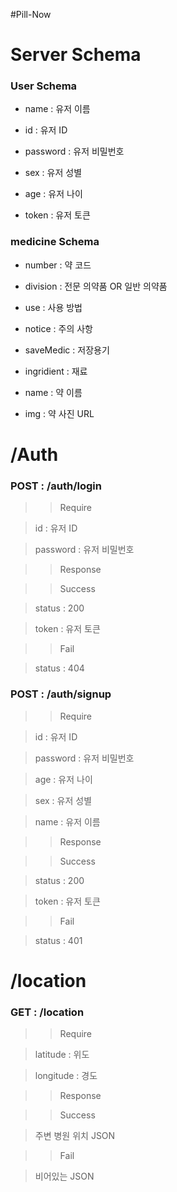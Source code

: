 #Pill-Now

# Server Schema

### User Schema

- name : 유저 이름

- id : 유저 ID

- password : 유저 비밀번호

- sex : 유저 성별

- age : 유저 나이

- token : 유저 토큰

### medicine Schema

- number : 약 코드

- division : 전문 의약품 OR 일반 의약품

- use : 사용 방법

- notice : 주의 사항

- saveMedic : 저장용기

- ingridient : 재료

- name : 약 이름

- img : 약 사진 URL

# /Auth 

### POST : /auth/login

>> Require 

> id : 유저 ID

> password : 유저 비밀번호

>> Response

>> Success 

> status : 200

> token : 유저 토큰

>> Fail

> status : 404

### POST : /auth/signup

>> Require

> id : 유저 ID

> password : 유저 비밀번호

> age : 유저 나이

> sex : 유저 성별

> name : 유저 이름

>> Response

>> Success 

> status : 200

> token : 유저 토큰

>> Fail

> status : 401

# /location

### GET : /location

>> Require

> latitude : 위도

> longitude : 경도

>> Response

>> Success

> 주변 병원 위치 JSON

>> Fail

> 비어있는 JSON